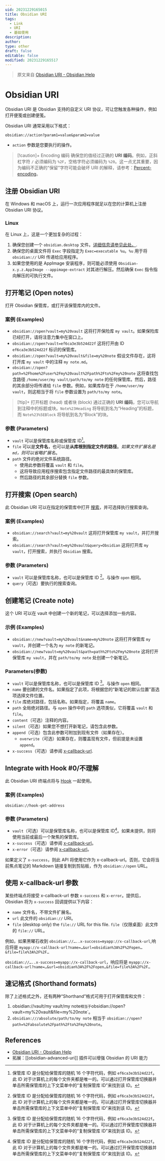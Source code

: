 ```yaml
---
uid: 20231229165015
title: Obsidian URI
tags:
  - Link
  - URI
  - 基础使用
description: 
author: 
type: other
draft: false
editable: false
modified: 20231229165517
---
```


> 原文来自 [Obsidian URI - Obsidian Help](https://help.obsidian.md/Concepts/Obsidian+URI)

# Obsidian URI

Obsidian URI 是 Obsidian 支持的自定义 URI 协议，可让您触发各种操作，例如打开便笺或创建便笺。

Obsidian URI 通常采用以下格式：

```link
obsidian://action?param1=value&param2=value
```

- `action` 参数是您要执行的操作。

> [!caution]+ Encoding 编码
> 确保您的值经过正确的 **URI 编码**。例如，正斜杠字符 `/` 必须编码为 `%2F`，空格字符必须编码为 `%20`。这一点尤其重要，因为编码不正确的“保留”字符可能会破坏 URI 的解释，请参考：[Percent-encoding](https://en.wikipedia.org/wiki/Percent-encoding)。

## 注册 Obsidian URI

在 Windows 和 macOS 上，运行一次应用程序就足以在您的计算机上注册 Obsidian URI 协议。

### Linux

在 Linux 上，这是一个更加复杂的过程：

1. 确保您创建一个 `obsidian.desktop` 文件。[详细信息请参见此处。](https://developer.gnome.org/documentation/guidelines/maintainer/integrating.html#desktop-files).
2. 确保您的桌面文件将 `Exec` 字段指定为 `Exec=executable %u`。`%u` 用于将 `obsidian://` URI 传递给应用程序。
3. 如果您使用的是 AppImage 安装程序，则可能必须使用 `Obsidian-x.y.z.AppImage --appimage-extract` 对其进行解压。然后确保 `Exec` 指令指向解压的可执行文件。

## 打开笔记 (Open notes)

打开 Obsidian 保管库，或打开该保管库内的文件。

### 案例 (Examples)

- `obsidian://open?vault=my%20vault` 这将打开保险库 `my vault`。如果保险库已经打开，请将注意力集中在窗口上。
- `obsidian://open?vault=ef6ca3e3b524d22f` 这将打开由 ID `ef6ca3e3b524d22f` 标识的保管库。
- `obsidian://open?vault=my%20vault&file=my%20note` 假设文件存在，这将打开库 `my vault` 中的注释 `my note.md`。
- `obsidian://open?path=%2Fhome%2Fuser%2Fmy%20vault%2Fpath%2Fto%2Fmy%20note` 这将查找包含路径 `/home/user/my vault/path/to/my note` 的任何保管库。然后，路径的其余部分将传递给 `file` 参数。例如，如果库存在于 `/home/user/my vault`，则这相当于将 `file` 参数设置为 `path/to/my note`。

> [!tip]+ 打开标题 (head) 或者块 (block)
> 通过正确的 **URI 编码**，您可以导航到注释中的标题或块。`Note%23Heading` 将导航到名为“Heading”的标题，而 `Note%23%5EBlock` 将导航到名为“Block”的块。

### 参数 (Parameters)

- `vault` 可以是保管库名称或保管库 ID[^1]。
- `file` 可以是**文件名**，也可以是**从库根到指定文件的路径**。*如果文件扩展名是 `md`，则可以省略扩展名*。
- `path` 文件的绝对文件系统路径。
	- 使用此参数将覆盖 `vault` 和 `file`。
	- 这将导致应用程序搜索包含指定文件路径的最具体的保管库。
	- 然后路径的其余部分替换 `file` 参数。

## 打开搜索 (Open search)

此 Obsidian URI 可以在指定的保管库中打开 [搜索](https://help.obsidian.md/Plugins/Search)，并可选择执行搜索查询。

### 案例 (Examples)

- `obsidian://search?vault=my%20vault` 这将打开保管库 `my vault`，并打开搜索。
- `obsidian://search?vault=my%20vault&query=Obsidian` 这将打开库 `my vault`，打开搜索，并执行 `Obsidian` 搜索。

### 参数 (Parameters)

- `vault` 可以是保管库名称，也可以是保管库 ID [^1]。与操作 `open` 相同。
- `query`（可选）要执行的搜索查询。

## 创建笔记 (Create note)

这个 URI 可以在 vault 中创建一个新的笔记，可以选择添加一些内容。

### 示例 (Examples)

- `obsidian://new?vault=my%20vault&name=my%20note` 这将打开保管库 `my vault`，并创建一个名为 `my note` 的新笔记。
- `obsidian://new?vault=my%20vault&path=path%2Fto%2Fmy%20note` 这将打开保管库 `my vault`，并在 `path/to/my note` 处创建一个新笔记。

### Parameters(参数)

- `vault` 可以是保管库名称，也可以是保管库 ID [^1]。与操作 `open` 相同。
- `name` 要创建的文件名。如果指定了此项，将根据您的“新笔记的默认位置”首选项选择文件位置。
- `file` 库绝对路径，包括名称。如果指定，将覆盖 `name`。
- `path` 全局绝对路径。与 `open` 操作中的 `path` 选项类似，它将覆盖 `vault` 和 `file`。
- `content`（可选）注释的内容。
- `silent`（可选）如果您不想打开新笔记，请包含此参数。
- `append`（可选）包含此参数可附加到现有文件（如果存在）。
	- `overwrite`（可选）如果存在，则覆盖现有文件，但前提是未设置 `append`。
- `x-success`（可选）请参阅 [x-callback-url](https://help.obsidian.md/Concepts/Obsidian+URI#x-callback-url).

## Integrate with Hook #0/不理解

此 Obsidian URI 终端点将与 [Hook](https://hookproductivity.com/) 一起使用。

### 案例 (Examples)

`obsidian://hook-get-address`

### 参数 (Parameters)

- `vault`（可选）可以是保管库名称，也可以是保管库 ID[^1]。如果未提供，则将使用当前或最后一个聚焦的保管库。
- `x-success`（可选）请参阅 [x-callback-url](https://help.obsidian.md/Concepts/Obsidian+URI#x-callback-url)。
- `x-error`（可选）请参阅 [x-callback-url](https://help.obsidian.md/Concepts/Obsidian+URI#x-callback-url)。

如果定义了 `x-success`，则此 API 将使用它作为 x-callback-url。否则，它会将当前焦点笔记的 Markdown 链接复制到剪贴板，作为 `obsidian://open` URL。

## 使用 x-callback-url 参数

某些终端点将接受 x-callback-url 参数 `x-success` 和 `x-error`。提供后，Obsidian 将为 `x-success` 回调提供以下内容：

- `name` 文件名，不带文件扩展名。
- `url` 此文件的 `obsidian://` URI。
- `file` (desktop only) the `file://` URL for this file.
    `file`（仅限桌面）此文件的 `file://` URL。

例如，如果黑曜石收到 `obsidian://…..x-success=myapp://x-callback-url`,响应将是 `myapp://x-callback-url?name=…&url=obsidian%3A%2F%2Fopen…&file=file%3A%2F%2F…`

`obsidian://…..x-success=myapp://x-callback-url`，响应将是 `myapp://x-callback-url?name=…&url=obsidian%3A%2F%2Fopen…&file=file%3A%2F%2F…`

## 速记格式 (Shorthand formats)

除了上述格式之外，还有两种“Shorthand”格式可用于打开保管库和文件：

1. obsidian://vault/my vault/my note` 相当于 `obsidian://open?vault=my%20vault&file=my%20note`。
2. `obsidian:///absolute/path/to/my note` 相当于 `obsidian://open?path=%2Fabsolute%2Fpath%2Fto%2Fmy%20note`。

## References

- [Obsidian URI - Obsidian Help](https://help.obsidian.md/Concepts/Obsidian+URI)
- 拓展：[[obsidian-advanced-uri]] 插件可以增强 Obsidian 的 URI 能力

[^1]: 保管库 ID 是分配给保管库的随机 16 个字符代码，例如 `ef6ca3e3b524d22f`。此 ID 对于计算机上的每个文件夹都是唯一的。可以通过打开保管库切换器并单击所需保管库的上下文菜单中的“复制保管库 ID”来找到该 ID。